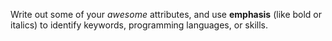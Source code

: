 Write out some of your *awesome* attributes, and use **emphasis** (like bold or italics) to identify keywords, programming languages, or skills. 
